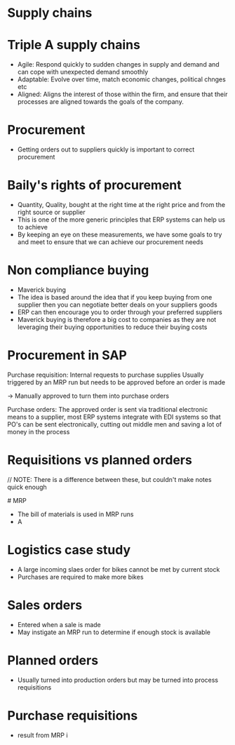 # Supply chains

# Triple A supply chains
- Agile: Respond quickly to sudden changes in supply and demand and can cope with unexpected demand smoothly 
- Adaptable: Evolve over time, match economic changes, political chnges etc
- Aligned: Aligns the interest of those within the firm, and ensure that their processes are aligned towards the goals of the company. 

# Procurement
- Getting orders out to suppliers quickly is important to correct procurement

# Baily's rights of procurement
- Quantity, Quality, bought at the right time at the right price and from the right source or supplier
- This is one of the more generic principles that ERP systems can help us to achieve
- By keeping an eye on these measurements, we have some goals to try and meet to ensure that we can achieve our procurement needs

# Non compliance buying
- Maverick buying
- The idea is based around the idea that if you keep buying from one supplier then you can negotiate better deals on your suppliers goods
- ERP can then encourage you to order through your preferred suppliers
- Maverick buying is therefore a big cost to companies as they are not leveraging their buying opportunities to reduce their buying costs

# Procurement in SAP
Purchase requisition: Internal requests to purchase supplies Usually triggered by an MRP run but needs to be approved before an order is made

-> Manually approved to turn them into purchase orders

Purchase orders: The approved order is sent via traditional electronic means to a supplier, most ERP systems integrate with EDI systems so that PO's can be sent electronically, cutting out middle men and saving a lot of money in the process

# Requisitions vs planned orders
// NOTE: There is a difference between these, but couldn't make notes quick enough

# MRP
- The bill of materials is used in MRP runs
- A 

# Logistics case study
- A large incoming slaes order for bikes cannot be met by current stock
- Purchases are required to make more bikes

# Sales orders
- Entered when a sale is made 
- May instigate an MRP run to determine if enough stock is available

# Planned orders
- Usually turned into production orders but may be turned into process requisitions

# Purchase requisitions
- result from MRP i

